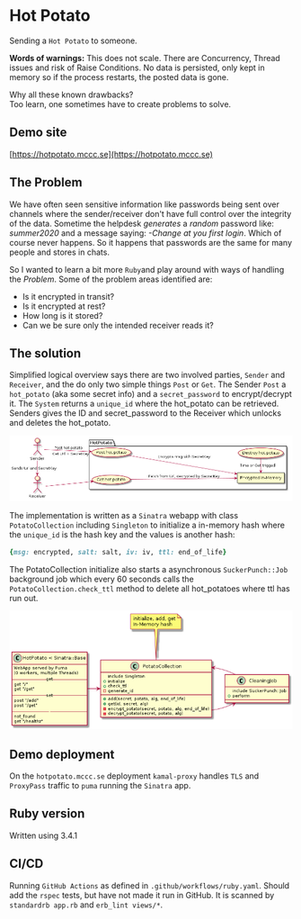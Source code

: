 # Hot Potato

Sending a `Hot Potato` to someone.

**Words of warnings:** This does not scale. There are Concurrency, Thread issues and risk of Raise Conditions. No data is persisted, only kept in memory so if the process restarts, the posted data is gone.

Why all these known drawbacks?  
Too learn, one sometimes have to create problems to solve.

## Demo site

[https://hotpotato.mccc.se](https://hotpotato.mccc.se)

## The Problem

We have often seen sensitive information like passwords being sent over channels
where the sender/receiver don't have full control over the integrity of the data.
Sometime the helpdesk *generates* a *random* password like: *summer2020* and a
message saying: *-Change at you first login*. Which of course never happens.
So it happens that passwords are the same for many people and stores in chats.

So I wanted to learn a bit more `Ruby`and play around with ways of handling the *Problem*.
Some of the problem areas identified are:

- Is it encrypted in transit?
- Is it encrypted at rest?
- How long is it stored?
- Can we be sure only the intended receiver reads it?

## The solution

Simplified logical overview says there are two involved parties,
`Sender` and `Receiver`, and the do only two simple things `Post` or `Get`.
The Sender `Post` a `hot_potato` (aka some secret info) and a `secret_password` to encrypt/decrypt it.
The `System` returns a `unique_id` where the hot_potato can be retrieved.
Senders gives the ID and secret_password to the Receiver which unlocks and deletes the hot_potato.

![diagrams/hot-potato/hot-potato.png](diagrams/hot-potato/hot-potato.png)

The implementation is written as a `Sinatra` webapp with class `PotatoCollection` including `Singleton` to initialize a in-memory hash where the `unique_id` is the hash key and the values is another hash:

```ruby
{msg: encrypted, salt: salt, iv: iv, ttl: end_of_life}
```

The PotatoCollection initialize also starts a asynchronous `SuckerPunch::Job` background job which every 60 seconds calls the `PotatoCollection.check_ttl` method to delete all hot_potatoes where ttl has run out.

![diagrams/hot_potato-class/hot_potato-class_diagram.png](diagrams/hot_potato-class/hot_potato-class_diagram.png)

## Demo deployment

On the `hotpotato.mccc.se` deployment `kamal-proxy` handles `TLS` and `ProxyPass` traffic to `puma` running the `Sinatra` app.

## Ruby version

Written using 3.4.1

## CI/CD

Running `GitHub Actions` as defined in `.github/workflows/ruby.yaml`.
Should add the `rspec` tests, but have not made it run in GitHub.
It is scanned by `standardrb app.rb` and `erb_lint views/*`.
